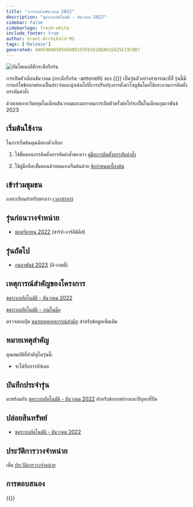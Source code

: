 ```yaml
---
title: "วางจําหน่ายธันวาคม 2022"
description: "ชุดระบบอัตโนมัติ - ธันวาคม 2022"
sidebar: false
sidebarlogo: fresh-white
include_footer: true
author: Grant-Archibald-MS
tags: ['Release']
generated: 4A6E9DA6505A580D155FD3A18DA81E625E19C0B7
---
```


<div class="optional">

![อันโตเนลลีที่กระตือรือร้น](/images/zealous-antonelli.png)

การเปิดตัวเดือนธันวาคม (กระตือรือร้น -antonelli) ของ {{<product-name>}} เป็นรุ่นตัวอย่างสาธารณะที่สี่ รุ่นนี้มีการแก้ไขข้อบกพร่องเป็นประจําและมุ่งเน้นไปที่การปรับปรุงการตั้งค่าโซลูชันโดยใช้กระบวนการติดตั้งบรรทัดคําสั่ง

ด้วยเทศกาลวันหยุดในเดือนธันวาคมและมกราคมการเปิดตัวครั้งต่อไปจะเป็นในเดือนกุมภาพันธ์ 2023

## เริ่มต้นใช้งาน

ในการเริ่มต้นคุณมีสองตัวเลือก

1. ใช้ขั้นตอนการติดตั้งบรรทัดคําสั่งของเรา [คู่มือการติดตั้งบรรทัดคําสั่ง](/th/get-started/install)

1. ใช้คู่มือทีละขั้นตอนด้วยตนเองเริ่มต้นด้วย [ข้อกําหนดเบื้องต้น](https://learn.microsoft.com/power-automate/guidance/automation-kit/setup/prerequisites)

## เข้าร่วมชุมชน

ลงทะเบียนสําหรับของเรา [เวลาทําการ](/th/office-hours)

## รุ่นก่อนวางจําหน่าย

- [พฤศจิกายน 2022](/th/releases/november-2022) (ชาร์ป-อาร์คิมิดีส)

## รุ่นถัดไป

- [กุมภาพันธ์ 2023](/th/releases/february-2023) (ดี-เอมมี่)

## เหตุการณ์สําคัญของโครงการ

[ชุดระบบอัตโนมัติ - ธันวาคม 2022](https://github.com/orgs/microsoft/projects/486/views/5)

[ชุดระบบอัตโนมัติ - งานในมือ](https://github.com/orgs/microsoft/projects/486/views/1)

ตรวจสอบปุ่ม [หมายเหตุเหตุการณ์สําคัญ](/th/releases/milestones) สําหรับข้อมูลเพิ่มเติม

## หมายเหตุสําคัญ

คุณสมบัติที่สําคัญในรุ่นนี้:

- จะได้รับการอัปเดต

## บันทึกประจํารุ่น

มาพร้อมกับ [ชุดระบบอัตโนมัติ - ธันวาคม 2022](https://github.com/microsoft/powercat-automation-kit/releases/tag/AutomationKit-December2022) สําหรับข้อบกพร่องและปัญหาที่ปิด

## ปล่อยสินทรัพย์

- [ชุดระบบอัตโนมัติ - ธันวาคม 2022](https://github.com/microsoft/powercat-automation-kit/releases/tag/AutomationKit-December2022)

## ประวัติการวางจําหน่าย

เต็ม [ประวัติการวางจําหน่าย](/th/releases)

## การตอบสนอง

{{<questions name="/content/th/releases/december-2022.json" completed="ขอขอบคุณที่ให้ข้อเสนอแนะ" showNavigationButtons="false" locale="th">}}

